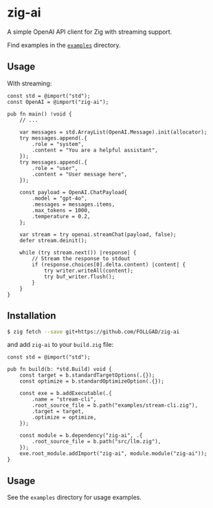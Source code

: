 # zig-ai

A simple OpenAI API client for Zig with streaming support.

Find examples in the [`examples`](./examples) directory.

## Usage

With streaming:

```zig
const std = @import("std");
const OpenAI = @import("zig-ai");

pub fn main() !void {
    // ...

    var messages = std.ArrayList(OpenAI.Message).init(allocator);
    try messages.append(.{
        .role = "system",
        .content = "You are a helpful assistant",
    });
    try messages.append(.{
        .role = "user",
        .content = "User message here",
    });

    const payload = OpenAI.ChatPayload{
        .model = "gpt-4o",
        .messages = messages.items,
        .max_tokens = 1000,
        .temperature = 0.2,
    };

    var stream = try openai.streamChat(payload, false);
    defer stream.deinit();

    while (try stream.next()) |response| {
        // Stream the response to stdout
        if (response.choices[0].delta.content) |content| {
            try writer.writeAll(content);
            try buf_writer.flush();
        }
    }
}
```

## Installation

```bash
$ zig fetch --save git+https://github.com/FOLLGAD/zig-ai
```

and add `zig-ai` to your `build.zig` file:

```zig
const std = @import("std");

pub fn build(b: *std.Build) void {
    const target = b.standardTargetOptions(.{});
    const optimize = b.standardOptimizeOption(.{});

    const exe = b.addExecutable(.{
        .name = "stream-cli",
        .root_source_file = b.path("examples/stream-cli.zig"),
        .target = target,
        .optimize = optimize,
    });

    const module = b.dependency("zig-ai", .{
        .root_source_file = b.path("src/llm.zig"),
    });
    exe.root_module.addImport("zig-ai", module.module("zig-ai"));
}
```

## Usage

See the `examples` directory for usage examples.
